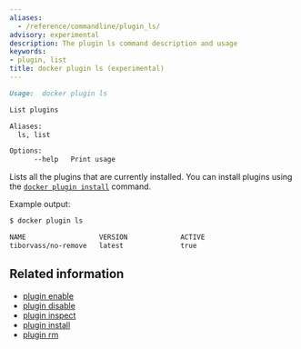 ```yaml
---
aliases:
  - /reference/commandline/plugin_ls/
advisory: experimental
description: The plugin ls command description and usage
keywords:
- plugin, list
title: docker plugin ls (experimental)
---
```


```markdown
Usage:  docker plugin ls

List plugins

Aliases:
  ls, list

Options:
      --help   Print usage
```

Lists all the plugins that are currently installed. You can install plugins
using the [`docker plugin install`](plugin_install.md) command.

Example output:

```bash
$ docker plugin ls

NAME                  VERSION             ACTIVE
tiborvass/no-remove   latest              true
```

## Related information

* [plugin enable](plugin_enable.md)
* [plugin disable](plugin_disable.md)
* [plugin inspect](plugin_inspect.md)
* [plugin install](plugin_install.md)
* [plugin rm](plugin_rm.md)
